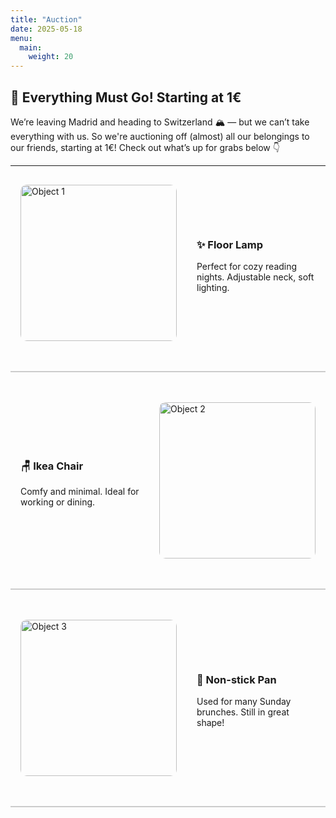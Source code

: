 ```yaml
---
title: "Auction"
date: 2025-05-18
menu:
  main:
    weight: 20
---
```


<style>
  .auction-item {
    display: flex;
    flex-wrap: wrap;
    align-items: center;
    margin-bottom: 2rem;
  }

  .auction-item.even {
    flex-direction: row;
  }

  .auction-item.odd {
    flex-direction: row-reverse;
  }

  .auction-img {
    width: 250px;
    height: 250px;
    object-fit: cover;
    border-radius: 10px;
    margin: 1rem;
  }

  .auction-info {
    flex: 1;
    padding: 1rem;
  }

  .auction-divider {
    width: 100%;
    height: 2px;
    background-color: #ccc;
    margin: 2rem 0;
  }
</style>

## 🎉 Everything Must Go! Starting at **1€**

We’re leaving Madrid and heading to Switzerland 🏔️ — but we can’t take everything with us. So we're auctioning off (almost) all our belongings to our friends, starting at 1€! Check out what’s up for grabs below 👇

---



<div class="auction-item even">
  <img src="/assets/images_auction/object1.png" class="auction-img" alt="Object 1">
  <div class="auction-info">
    <h3>✨ Floor Lamp</h3>
    <p>Perfect for cozy reading nights. Adjustable neck, soft lighting.</p>
  </div>
</div>

<div class="auction-divider"></div>

<div class="auction-item odd">
  <img src="/assets/images_auction/object2.png" class="auction-img" alt="Object 2">
  <div class="auction-info">
    <h3>🪑 Ikea Chair</h3>
    <p>Comfy and minimal. Ideal for working or dining.</p>
  </div>
</div>

<div class="auction-divider"></div>

<div class="auction-item even">
  <img src="/assets/images_auction/object3.png" class="auction-img" alt="Object 3">
  <div class="auction-info">
    <h3>🍳 Non-stick Pan</h3>
    <p>Used for many Sunday brunches. Still in great shape!</p>
  </div>
</div>

<div class="auction-divider"></div>


